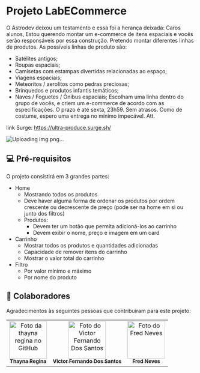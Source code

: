 # Projeto LabECommerce

O Astrodev deixou um testamento e essa foi a herança deixada:
Caros alunos,
Estou querendo montar um e-commerce de itens espaciais e vocês serão responsáveis por essa construção. Pretendo montar diferentes linhas de produtos. As possíveis linhas de produto são:
- Satélites antigos;
- Roupas espaciais;
- Camisetas com estampas divertidas relacionadas ao espaço;
- Viagens espaciais;
- Meteoritos / aerolitos como pedras preciosas;
- Brinquedos e produtos infantis temáticos;
- Naves / Foguetes / Ônibus espaciais;
Escolham uma linha dentro do grupo de vocês, e criem um e-commerce de acordo com as especificações.
O prazo é até sexta, 23h59. Sem atrasos.
Como de costume, espero uma entrega no mínimo impecável.
Att.





link Surge: https://ultra-produce.surge.sh/




![Uploading img.png…]()

>>>>>>>>>>>>>>>>>>>>>>>>>>>>>>>>>>>>>>>>>>>>>>>>>>>>>>>>>>>>>>>>>>>>>>>>>>>>>>>>>>>>>>>>>>>>>>>>>>>>>>>>>>>>>>>>>>>>>






## 💻 Pré-requisitos

O projeto consistirá em 3 grandes partes:

- Home
    - Mostrando todos os produtos
    - Deve haver alguma forma de ordenar os produtos por ordem crescente ou decrescente de preço (pode ser na home em si ou junto dos filtros)
    - Produtos:
        - Devem ter um botão que permita adicioná-los ao carrinho
        - Devem exibir o nome, preço e imagem em um card
- Carrinho
    - Mostrar todos os produtos e quantidades adicionadas
    - Capacidade de remover itens do carrinho
    - Mostrar o valor total do carrinho
- Filtro
    - Por valor mínimo e máximo
    - Por nome do produto

  
 



## 🤝 Colaboradores

Agradecimentos às seguintes pessoas que contribuíram para este projeto:

<table>
  <tr>
    <td align="center">
      <a href="https://github.com/thaynareginam">
        <img src="https://avatars.githubusercontent.com/u/79390113?s…00&u=b065c64098c5b02a518c275d6d7449b1c2973559&v=4/u/31936044" width="100px;" alt="Foto da thayna regina no GitHub"/><br>
        <sub>
          <b>Thayna Regina</b>
        </sub>
      </a>
    </td>
    <td align="center">
      <a href="https://github.com/Vttos">
        <img src="https://avatars.githubusercontent.com/u/88352932?v=4" width="100px;" alt="Foto do Victor Fernando Dos Santos"/><br>
        <sub>
          <b>Victor Fernando Dos Santos</b>
        </sub>
      </a>
    </td>
    <td align="center">
      <a href="https://github.com/FredNeves95">
        <img src="https://avatars.githubusercontent.com/u/88235577?v=4" width="100px;" alt="Foto do Fred Neves"/><br>
        <sub>
          <b>Fred Neves</b>
        </sub>
      </a>
    </td>
  </tr>
</table>



